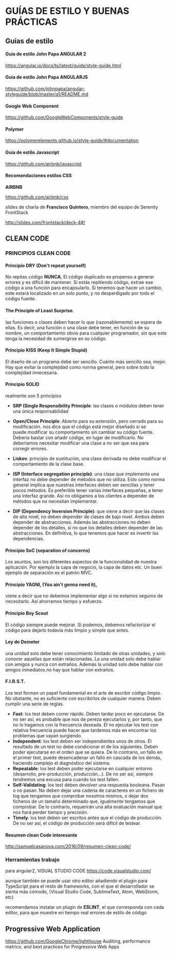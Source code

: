 #  __GUÍAS DE ESTILO Y BUENAS PRÁCTICAS__

##  __Guías de estilo__

#### Guia de estilo John Papa __ANGULAR 2__

https://angular.io/docs/ts/latest/guide/style-guide.html

#### Guia de estilo John Papa  __ANGULARJS__

https://github.com/johnpapa/angular-styleguide/blob/master/a1/README.md

####  __Google Web Component__

https://github.com/GoogleWebComponents/style-guide

####  __Polymer__

https://polymerelements.github.io/style-guide/#documentation

#### Guia de estilo  __Javascript__

https://github.com/airbnb/javascript

#### Recomendaciones estilos  __CSS__

 __AIRBNB__

https://github.com/airbnb/css

slides de charla de  __Francisco Quintero__, miembro del equipo de Serenity FrontStack

http://slides.com/frontstack/deck-4#/

##  __CLEAN CODE__
###  PRINCIPIOS  __CLEAN CODE__

#### Principio  __DRY__ (Don't repeat yourself)

No repitas código __NUNCA__, El código duplicado es propenso a generar errores y es difícil de mantener. Si estás repitiendo código, extrae ese código a una función para encapsularlo. Si tenemos que hacer un cambio, este estará localizado en un solo punto, y no desperdigado por todo el código fuente.

#### The Principle of Least Surprise.

las funciones o clases deben hacer lo que (razonablemente) se espera de ellas. Es decir, una función o una clase debe tener, en función de su nombre, un comportamiento obvio para cualquier programador, sin que este tenga la necesidad de sumergirse en su código.

#### Principio __KISS__ (Keep It Simple Stupid)

El diseño de un programa debe ser sencillo. Cuánto más sencillo sea, mejor. Hay que evitar la complejidad como norma general, pero sobre todo la complejidad innecesaria.

#### Principio __SOLID__
realmente son 5 principios

- __SRP  (Single Responsibility Principle__: las clases o módulos deben tener una única responsabilidad
- __Open/Close Principle__: Abierto para su extensión, pero cerrado para su modificación. nos dice que el código está mejor diseñado si se puede modificar su comportamiento sin cambiar su código fuente. Debería bastar con añadir código, en lugar de modificarlo. No deberíamos necesitar modificar una clase a no ser que sea para corregir errores.
- __Liskov__: principio de sustitución, una clase derivada no debe modificar el comportamiento de la clase base.
- __ISP (Interface segregation principle)__: una clase que implementa una interfaz no debe depender de métodos que no utiliza. Esto como norma general implica que nuestras interfaces deben ser sencillas y tener pocos métodos. Es preferible tener varias interfaces pequeñas, a tener una interfaz grande. Así no obligamos a los clientes a depender de métodos que no necesitan implementar.

- __DIP (Dependency Inversion Principle)__: que viene a decir que las clases de alto nivel, no deben depender de clases de bajo nivel. Ambos deben depender de abstracciones. Además las abstracciones no deben depender de los detalles, si no que los detalles deben depender de las abstracciones. En definitiva, lo que tenemos que hacer es invertir las dependencias.

#### Principio __SoC (separation of concerns)__
Los asuntos, son los diferentes aspectos de la funcionalidad de nuestra aplicación. Por ejemplo la capa de negocio, la capa de datos etc. Un buen ejemplo de separación es el patrón MVC.

#### Principio __YAGNI, (You ain't gonna need it),__
viene a decir que no debemos implementar algo si no estamos seguros de necesitarlo. Así ahorramos tiempo y esfuerzo.

#### Principio __Boy Scout__
El código siempre puede mejorar. Si podemos, debemos refactorizar el código para dejarlo todavía más limpio y simple que antes.

#### __Ley de Demeter__
una unidad solo debe tener conocimiento limitado de otras unidades, y solo conocer aquellas que están relacionadas. La una unidad solo debe hablar con amigos y nunca con extraños. Además la unidad solo debe hablar con amigos inmediatos.no hay que hablar con extraños.

#### __F.I.R.S.T.__
Los test forman un papel fundamental en el arte de escribir código limpio. No obstante, no es suficiente con escribirlos de cualquier manera. Deben cumplir una serie de reglas.
- __Fast__: los test deben correr rápido. Deben tardar poco en ejecutarse. De no ser así, es probable que nos de pereza ejecutarlos y, por tanto, que no lo hagamos con la frecuencia deseada. El no ejecutar los test con relativa frecuencia puede hacer que tardemos más en encontrar los problemas que vayan surgiendo.
- __Independent__: los test deben ser independientes unos de otros. El resultado de un test no debe condicionar el de los siguientes. Deben poder ejecutarse en el orden que se quiera. De lo contrario, un fallo en el primer test, puede desencadenar un fallo en cascada de los demás, haciendo complejo el diagnóstico del sistema.
- __Repeatable__: los test deben poder ejecutarse en cualquier entorno (desarrollo, pre-producción, producción…). De no ser así, siempre tendremos una excusa para cuando los test fallen.
- __Self-Validating__: los test deben devolver una respuesta booleana. Pasan o no pasan. No deben dejar una cadena de caracteres en un fichero de log que tengamos que comprobar nosotros mismos, o dejar dos ficheros de un tamaño determinado que, igualmente tengamos que comprobar. De lo contrario, requerirán una alta evaluación manual que nos hará perder tiempo y precisión.
- __Timely__: los test deben ser escritos antes que el código de producción. De no ser así, el código de producción será difícil de testear.

#### Resumen clean Code interesante
http://samuelcasanova.com/2016/09/resumen-clean-code/

### Herramientas trabajo
para angular2, VISUAL STUDIO CODE
https://code.visualstudio.com/

aunque también se puede usar otro editor añadiendo el plugin para TypeScript
para el resto de frameworks,  con el que el desarrollador se sienta más cómodo, (Visual Studio Code, SublimeText, Atom, WebStorm, etc)

recomendamos instalar un plugin de __ESLINT__, el que corresponda con cada editor, para que muestre en tiempo real errores de estilo de código


## __Progressive Web Application__
https://github.com/GoogleChrome/lighthouse
Auditing, performance metrics, and best practices for Progressive Web Apps
